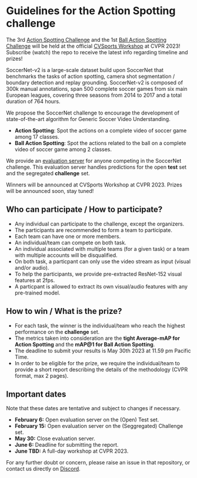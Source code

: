 # Guidelines for the Action Spotting challenge

The 3rd [Action Spotting Challenge]() and the 1st [Ball Action Spotting Challenge]() will be held at the 
official [CVSports Workshop](https://vap.aau.dk/cvsports/) at CVPR 2023! 
Subscribe (watch) the repo to receive the latest info regarding timeline and prizes!


SoccerNet-v2 is a large-scale dataset build upon SoccerNet that benchmarks the tasks of action spotting, camera shot segmentation / boundary detection and replay grounding. 
SoccerNet-v2 is composed of 300k manual annotations, span 500 complete soccer games from six main European leagues, covering three seasons from 2014 to 2017 and a total duration of 764 hours.

We propose the SoccerNet challenge to encourage the development of state-of-the-art algorithm for Generic Soccer Video Understanding.
 - **Action Spotting**: Spot the actions on a complete video of soccer game among 17 classes.
 - **Ball Action Spotting**: Spot the actions related to the ball on a complete video of soccer game among 2 classes.

We provide an [evaluation server]() for anyone competing in the SoccerNet challenge. 
This evaluation server handles predictions for the open **test** set and the segregated **challenge** set.

Winners will be announced at CVSports Workshop at CVPR 2023. 
Prizes will be announced soon, stay tuned!


## Who can participate / How to participate?

 - Any individual can participate to the challenge, except the organizers.
 - The participants are recommended to form a team to participate.
 - Each team can have one or more members. 
 - An individual/team can compete on both task.
 - An individual associated with multiple teams (for a given task) or a team with multiple accounts will be disqualified.
 - On both task, a particpant can only use the video stream as input (visual and/or audio).
 - To help the participants, we provide pre-extracted ResNet-152 visual features at 2fps.
 - A particpant is allowed to extract its own visual/audio features with any pre-trained model.

## How to win / What is the prize?

 - For each task, the winner is the individual/team who reach the highest performance on the **challenge** set.
 - The metrics taken into consideration are the **tight Average-mAP for Action Spotting** and the **mAP@1 for Ball Action Spotting**.
 - The deadline to submit your results is May 30th 2023 at 11.59 pm Pacific Time.
 - In order to be eligible for the prize, we require the individual/team to provide a short report describing the details of the methodology (CVPR format, max 2 pages).



## Important dates

Note that these dates are tentative and subject to changes if necessary.

 - **February 6:** Open evaluation server on the (Open) Test set.
 - **February 15:** Open evaluation server on the (Seggregated) Challenge set.
 - **May 30:** Close evaluation server.
 - **June 6:** Deadline for submitting the report.
 - **June TBD:** A full-day workshop at CVPR 2023.

For any further doubt or concern, please raise an issue in that repository, or contact us directly on [Discord](https://discord.gg/SM8uHj9mkP).
